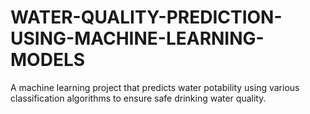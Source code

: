 # WATER-QUALITY-PREDICTION-USING-MACHINE-LEARNING-MODELS
A machine learning project that predicts water potability using various classification algorithms to ensure safe drinking water quality.
